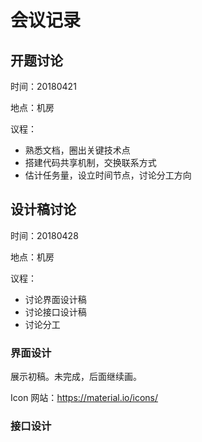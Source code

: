 # 会议记录

## 开题讨论
时间：20180421

地点：机房

议程：

- 熟悉文档，圈出关键技术点
- 搭建代码共享机制，交换联系方式
- 估计任务量，设立时间节点，讨论分工方向

## 设计稿讨论
时间：20180428

地点：机房

议程：

- 讨论界面设计稿
- 讨论接口设计稿
- 讨论分工

### 界面设计
展示初稿。未完成，后面继续画。

Icon 网站：https://material.io/icons/

### 接口设计
